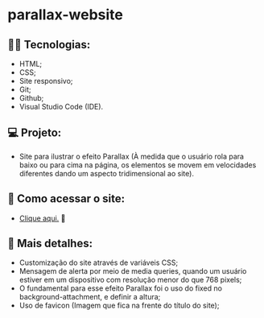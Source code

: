 # parallax-website


## :man_technologist: Tecnologias:
- HTML;
- CSS;
- Site responsivo;
- Git;
- Github;
- Visual Studio Code (IDE).

## :computer: Projeto:
- Site para ilustrar o efeito Parallax (À medida que o usuário rola para baixo ou para cima na página, os elementos se movem em velocidades diferentes dando um aspecto tridimensional ao site).

## :bookmark_tabs: Como acessar o site:
- [Clique aqui.](https://tiagosm.github.io/parallax-website/) :tada:

## :book: Mais detalhes:
- Customização do site através de variáveis CSS;
- Mensagem de alerta por meio de media queries, quando um usuário estiver em um dispositivo com resolução menor do que 768 pixels;
- O fundamental para esse efeito Parallax foi o uso do fixed no background-attachment, e definir a altura;
- Uso de favicon (Imagem que fica na frente do título do site);
